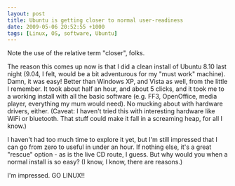 ```yaml
---
layout: post
title: Ubuntu is getting closer to normal user-readiness
date: 2009-05-06 20:52:55 +1000
tags: [Linux, OS, software, Ubuntu]
---
```

Note the use of the relative term "closer", folks.

The reason this comes up now is that I did a clean install of Ubuntu 8.10 last night (9.04, I felt, would be a bit adventurous for my "must work" machine). Damn, it was easy! Better than Windows XP, and Vista as well, from the little I remember. It took about half an hour, and about 5 clicks, and it took me to a working install with all the basic software (e.g. FF3, OpenOffice, media player, everything my mum would need). No mucking about with hardware drivers, either. (Caveat: I haven't tried this with interesting hardware like WiFi or bluetooth. That stuff could make it fall in a screaming heap, for all I know.)

I haven't had too much time to explore it yet, but I'm still impressed that I can go from zero to useful in under an hour. If nothing else, it's a great "rescue" option - as is the live CD route, I guess. But why would you when a normal install is so easy? (I know, I know, there are reasons.)

I'm impressed. GO LINUX!!
